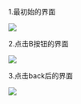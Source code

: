 


1.最初始的界面

![](http://i.imgur.com/PuEvTyh.png)

2.点击B按钮的界面
 
![](http://i.imgur.com/xBHTvGK.png)

3.点击back后的界面

![](http://i.imgur.com/fYfuHKk.png)